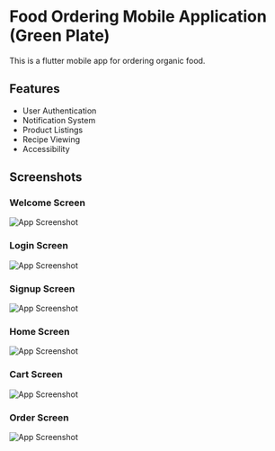 
# Food Ordering Mobile Application (Green Plate)

This is a flutter mobile app for ordering organic food.

## Features

- User Authentication
- Notification System
- Product Listings
- Recipe Viewing
- Accessibility

## Screenshots

### Welcome Screen
![App Screenshot](https://github.com/anuththara29/Food-Ordering-Mobile-Application/blob/main/Screenshots/Welcome%20Screen.png?raw=true)

### Login Screen
![App Screenshot](https://github.com/anuththara29/Food-Ordering-Mobile-Application/blob/main/Screenshots/Login%20Screen.png?raw=true)

### Signup Screen
![App Screenshot](https://github.com/anuththara29/Food-Ordering-Mobile-Application/blob/main/Screenshots/Signup%20Screen.png?raw=true)

### Home Screen
![App Screenshot](https://github.com/anuththara29/Food-Ordering-Mobile-Application/blob/main/Screenshots/Home%20Screen.png?raw=true)

### Cart Screen
![App Screenshot](https://github.com/anuththara29/Food-Ordering-Mobile-Application/blob/main/Screenshots/Cart%20screen.png?raw=true)

### Order Screen
![App Screenshot](https://github.com/anuththara29/Food-Ordering-Mobile-Application/blob/main/Screenshots/order%20Screen.png?raw=true)

